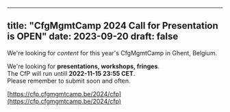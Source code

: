  ---
title: "CfgMgmtCamp 2024 Call for Presentation is OPEN"
date: 2023-09-20
draft: false
---

We're looking for _content_ for this year's CfgMgmtCamp in Ghent, Belgium.

We're looking for __presentations, workshops, fringes__.  
The CfP will run untill __2022-11-15 23:55 CET__.  
Please remember to submit soon and often.  

[https://cfp.cfgmgmtcamp.be/2024/cfp](https://cfp.cfgmgmtcamp.be/2024/cfp)
